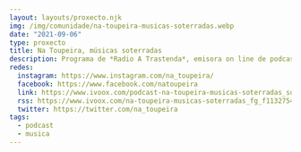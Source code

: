 ```yaml
---
layout: layouts/proxecto.njk
img: /img/comunidade/na-toupeira-musicas-soterradas.webp
date: "2021-09-06"
type: proxecto
title: Na Toupeira, músicas soterradas
description: Programa de *Radio A Trastenda*, emisora on line de podcast da Asociación Cultural e Centro Social A Trastenda da Pobra do Caramiñal, onde dar voz ao rock galego de guitarras poderosas cunha porta aberta á Lusofonía.
redes:
  instagram: https://www.instagram.com/na_toupeira/
  facebook: https://www.facebook.com/natoupeira
  link: https://www.ivoox.com/podcast-na-toupeira-musicas-soterradas_sq_f11327543_1.html
  rss: https://www.ivoox.com/na-toupeira-musicas-soterradas_fg_f11327543_filtro_1.xml
  twitter: https://twitter.com/na_toupeira
tags:
  - podcast
  - musica
---
```

